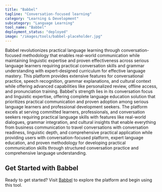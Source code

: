 ```yaml
---
title: "Babbel"
tagline: "Conversation-focused learning"
category: "Learning & Development"
subcategory: "Language Learning"
tool_name: "Babbel"
deployment_status: "deployed"
image: "/images/tools/babbel-placeholder.jpg"
---
```

Babbel revolutionizes practical language learning through conversation-focused methodology that enables real-world communication while maintaining linguistic expertise and proven effectiveness across serious language learners requiring practical conversation skills and grammar understanding with expert-designed curriculum for effective language mastery. This platform provides extensive features for conversational practice, speech recognition, grammar explanations, and cultural context while offering advanced capabilities like personalized review, offline access, and pronunciation training. Babbel's strength lies in its conversation focus and linguistic expertise, offering complete language education solution that prioritizes practical communication and proven adoption among serious language learners and professional development seekers. The platform excels at serving committed learners, professionals, and conversation seekers requiring practical language skills with features like real-world dialogues, grammar integration, and cultural insights that enable everything from business communication to travel conversations with conversation readiness, linguistic depth, and comprehensive practical application while providing users with conversation-focused platform, expert language education, and proven methodology for developing practical communication skills through structured conversation practice and comprehensive language understanding.
## Get Started with Babbel

Ready to get started? Visit [Babbel](https://babbel.com) to explore the platform and begin using this tool.
